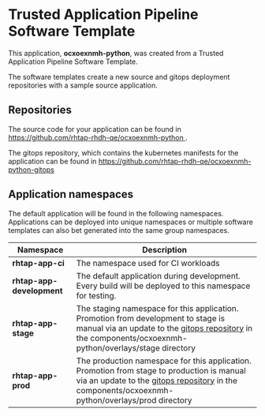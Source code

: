 # Trusted Application Pipeline Software Template

This application, **ocxoexnmh-python**, was created from a Trusted Application Pipeline Software Template.

The software templates create a new source and gitops deployment repositories with a sample source application. 

## Repositories

The source code for your application can be found in [https://github.com/rhtap-rhdh-qe/ocxoexnmh-python ](https://github.com/rhtap-rhdh-qe/ocxoexnmh-python ).
 
The gitops repository, which contains the kubernetes manifests for the application can be found in 
[https://github.com/rhtap-rhdh-qe/ocxoexnmh-python-gitops ](https://github.com/rhtap-rhdh-qe/ocxoexnmh-python-gitops ) 

## Application namespaces 

The default application will be found in the following namespaces. Applications can be deployed into unique namespaces or multiple software templates can also bet generated into the same group namespaces.  

|  Namespace   |  Description   |  
| -------- | -------- |
| **rhtap-app-ci** | The namespace used for CI workloads |
| **rhtap-app-development** | The default application during development. Every build will be deployed to this namespace for testing. |
| **rhtap-app-stage** | The staging namespace for this application. Promotion from development to stage is manual via an update to the [gitops repository](https://github.com/rhtap-rhdh-qe/ocxoexnmh-python-gitops ) in the components/ocxoexnmh-python/overlays/stage directory |
| **rhtap-app-prod** | The production namespace for this application. Promotion from stage to production is manual via an update to the [gitops repository](https://github.com/rhtap-rhdh-qe/ocxoexnmh-python-gitops ) in the components/ocxoexnmh-python/overlays/prod directory |